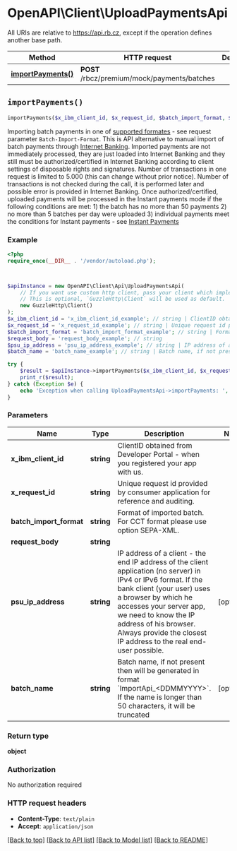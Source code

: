 # OpenAPI\Client\UploadPaymentsApi

All URIs are relative to https://api.rb.cz, except if the operation defines another base path.

| Method | HTTP request | Description |
| ------------- | ------------- | ------------- |
| [**importPayments()**](UploadPaymentsApi.md#importPayments) | **POST** /rbcz/premium/mock/payments/batches |  |


## `importPayments()`

```php
importPayments($x_ibm_client_id, $x_request_id, $batch_import_format, $request_body, $psu_ip_address, $batch_name): object
```



Importing batch payments in one of [supported formates](https://www.rb.cz/attachments/direct-banking/ekomunikator-datova-struktura.pdf) - see request parameter `Batch-Import-Format`.  This is API alternative to manual import of batch payments through [Internet Banking](https://www.rb.cz/podnikatele/ucty-a-platebni-styk/prime-bankovnictvi/internetove-bankovnictvi/caste-dotazy/import-hromadnych-plateb).  Imported payments are not immediately processed, they are just loaded into Internet Banking and they still must be authorized/certified in Internet Banking according to client settings of disposable rights and signatures.  Number of transactions in one request is limited to 5.000 (this can change without prior notice). Number of transactions is not checked during the call, it is performed later and possible error is provided in Internet Banking.  Once authorized/certified, uploaded payments will be processed in the Instant payments mode if the following conditions are met&#58;  1) the batch has no more than 50 payments  2) no more than 5 batches per day were uploaded  3) individual payments meet the conditions for Instant payments - see [Instant Payments](https://www.rb.cz/informacni-servis/platebni-styk/tuzemske-platby/okamzite-platby)

### Example

```php
<?php
require_once(__DIR__ . '/vendor/autoload.php');



$apiInstance = new OpenAPI\Client\Api\UploadPaymentsApi(
    // If you want use custom http client, pass your client which implements `GuzzleHttp\ClientInterface`.
    // This is optional, `GuzzleHttp\Client` will be used as default.
    new GuzzleHttp\Client()
);
$x_ibm_client_id = 'x_ibm_client_id_example'; // string | ClientID obtained from Developer Portal - when you registered your app with us.
$x_request_id = 'x_request_id_example'; // string | Unique request id provided by consumer application for reference and auditing.
$batch_import_format = 'batch_import_format_example'; // string | Format of imported batch. For CCT format please use option SEPA-XML.
$request_body = 'request_body_example'; // string
$psu_ip_address = 'psu_ip_address_example'; // string | IP address of a client - the end IP address of the client application (no server) in IPv4 or IPv6 format. If the bank client (your user) uses a browser by which he accesses your server app, we need to know the IP address of his browser. Always provide the closest IP address to the real end-user possible.
$batch_name = 'batch_name_example'; // string | Batch name, if not present then will be generated in format `ImportApi_<DDMMYYYY>`.  If the name is longer than 50 characters, it will be truncated

try {
    $result = $apiInstance->importPayments($x_ibm_client_id, $x_request_id, $batch_import_format, $request_body, $psu_ip_address, $batch_name);
    print_r($result);
} catch (Exception $e) {
    echo 'Exception when calling UploadPaymentsApi->importPayments: ', $e->getMessage(), PHP_EOL;
}
```

### Parameters

| Name | Type | Description  | Notes |
| ------------- | ------------- | ------------- | ------------- |
| **x_ibm_client_id** | **string**| ClientID obtained from Developer Portal - when you registered your app with us. | |
| **x_request_id** | **string**| Unique request id provided by consumer application for reference and auditing. | |
| **batch_import_format** | **string**| Format of imported batch. For CCT format please use option SEPA-XML. | |
| **request_body** | **string**|  | |
| **psu_ip_address** | **string**| IP address of a client - the end IP address of the client application (no server) in IPv4 or IPv6 format. If the bank client (your user) uses a browser by which he accesses your server app, we need to know the IP address of his browser. Always provide the closest IP address to the real end-user possible. | [optional] |
| **batch_name** | **string**| Batch name, if not present then will be generated in format &#x60;ImportApi_&lt;DDMMYYYY&gt;&#x60;.  If the name is longer than 50 characters, it will be truncated | [optional] |

### Return type

**object**

### Authorization

No authorization required

### HTTP request headers

- **Content-Type**: `text/plain`
- **Accept**: `application/json`

[[Back to top]](#) [[Back to API list]](../../README.md#endpoints)
[[Back to Model list]](../../README.md#models)
[[Back to README]](../../README.md)
